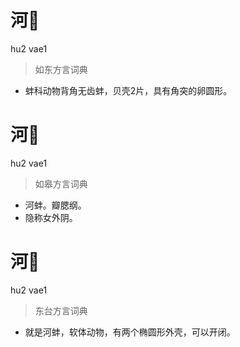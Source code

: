 # 河𧒘
hu2 vae1
> 如东方言词典
- 蚌科动物背角无齿蚌，贝壳2片，具有角突的卵圆形。

# 河𧒘
hu2 vae1
> 如皋方言词典
- 河蚌。瓣腮纲。
- 隐称女外阴。

# 河𧒘
hu2 vae1
> 东台方言词典
- 就是河蚌，软体动物，有两个椭圆形外壳，可以开闭。
